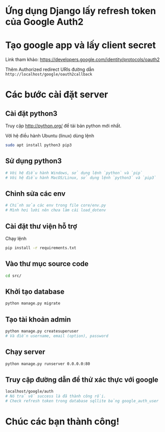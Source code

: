 # Ứng dụng Django lấy refresh token của Google Auth2

# Tạo google app và lấy client secret
Link tham khảo: https://developers.google.com/identity/protocols/oauth2

Thêm Authorized redirect URIs đường dẫn `http://localhost/google/oauth2callback`

# Các bước cài đặt server
## Cài đặt python3
Truy cập http://python.org/ để tải bản python mới nhất.

Với hệ điều hành Ubuntu (linux) dùng lệnh
```bash
sudo apt install python3 pip3
```

## Sử dụng python3
```bash
# Với hệ điều hành Windows, sử dụng lệnh `python` và `pip`
# Với hệ điều hành MacOS/Linux, sử dụng lệnh `python3` và `pip3`
```

## Chỉnh sửa các env
```bash
# Chỉnh sửa các env trong file core/env.py
# Mình hơi lười nên chưa làm cái load_dotenv
```

## Cài đặt thư viện hỗ trợ
Chạy lệnh
```bash
pip install -r requirements.txt
```

## Vào thư mục source code
```bash
cd src/
```

## Khởi tạo database
```bash
python manage.py migrate
```

## Tạo tài khoản admin
```bash
python manage.py createsuperuser
# Và điền username, email (option), password
```

## Chạy server
```bash
python manage.py runserver 0.0.0.0:80
```

## Truy cập đường dẫn để thử xác thực với google
```bash
localhost/google/auth
# Nó trả về success là đã thành công rồi.
# Check refresh token trong database sqllite bảng google_auth_user
```

# Chúc các bạn thành công!